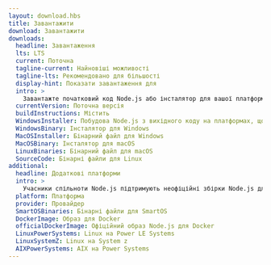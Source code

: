 ```yaml
---
layout: download.hbs
title: Завантажити
download: Завантажити
downloads:
  headline: Завантаження
  lts: LTS
  current: Поточна
  tagline-current: Найновіші можливості
  tagline-lts: Рекомендовано для більшості
  display-hint: Показати завантаження для
  intro: >
    Завантажте початковий код Node.js або інсталятор для вашої платформи та почніть розробку сьогодні.
  currentVersion: Поточна версія
  buildInstructions: Містить
  WindowsInstaller: Побудова Node.js з вихідного коду на платформах, що підтримуються
  WindowsBinary: Інсталятор для Windows
  MacOSInstaller: Бінарний файл для Windows
  MacOSBinary: Інсталятор для macOS
  LinuxBinaries: Бінарний файл для macOS
  SourceCode: Бінарні файли для Linux
additional:
  headline: Додаткові платформи
  intro: >
    Учасники спільноти Node.js підтримують неофіційні збірки Node.js для додаткових платформ. Майте на увазі, що ці збірки не підтримуються основною командою Node.js і можуть не мати тієї ж функціональності що й поточний реліз Node.js.
  platform: Платформа
  provider: Провайдер
  SmartOSBinaries: Бінарні файли для SmartOS
  DockerImage: Образ для Docker
  officialDockerImage: Офіційний образ Node.js для Docker
  LinuxPowerSystems: Linux на Power LE Systems
  LinuxSystemZ: Linux на System z
  AIXPowerSystems: AIX на Power Systems
---
```

